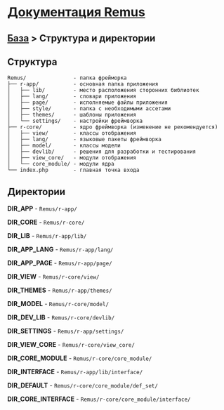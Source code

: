 [Документация Remus](https://github.com/RomensTeam/Remus/blob/documentation/documentation/index.md)
================

[База](https://github.com/RomensTeam/Remus/blob/documentation/documentation/index.md#i-%D0%91%D0%B0%D0%B7%D0%B0) > Структура и директории
----

## Структура ##

	Remus/				 - папка фрейморка
	├── r-app/ 			 - основная папка приложения
	│   ├── lib/ 		 - место расположения сторонних библиотек
	│   ├── lang/ 		 - словари приложения
	│   ├── page/		 - исполняемые файлы приложения
	│   ├── style/		 - папка с необходимыми ассетами
	│   ├── themes/		 - шаблоны приложения
	│   └── settings/	 - настройки фреймворка
	├── r-core/			 - ядро фреймворка (изменение не рекомендуется)
	│   ├── view/		 - классы отображения
	│   ├── lang/		 - языковые пакеты фреймворка
	│   ├── model/		 - классы модели
	│   ├── devlib/		 - решения для разработки и тестирования
	│   ├── view_core/	 - модули отображения
	│   └── core_module/ - модули ядра
    └── index.php		 - главная точка входа


## Директории ##


**DIR_APP** - `Remus/r-app/`

**DIR_CORE** - `Remus/r-core/`

**DIR_LIB** - `Remus/r-app/lib/`

**DIR_APP_LANG** - `Remus/r-app/lang/`

**DIR_APP_PAGE** - `Remus/r-app/page/`

**DIR_VIEW** - `Remus/r-core/view/`

**DIR_THEMES** - `Remus/r-app/themes/`

**DIR_MODEL** - `Remus/r-core/model/`

**DIR_DEV_LIB** - `Remus/r-core/devlib/`

**DIR_SETTINGS** - `Remus/r-app/settings/`

**DIR_VIEW_CORE** - `Remus/r-core/view_core/`

**DIR_CORE_MODULE** - `Remus/r-core/core_module/`

**DIR_INTERFACE** - `Remus/r-app/lib/interface/`

**DIR_DEFAULT** - `Remus/r-core/core_module/def_set/`

**DIR_CORE_INTERFACE** - `Remus/r-core/core_module/interface/`

